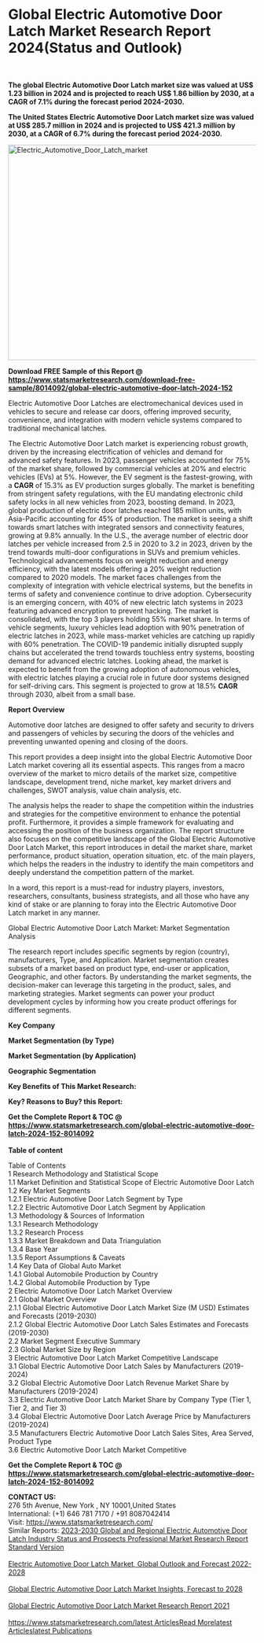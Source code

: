 <h1>Global Electric Automotive Door Latch Market Research Report 2024(Status and Outlook)</h1><br/><p><strong>The global Electric Automotive Door Latch market size was valued at US$ 1.23 billion in 2024 and is projected to reach US$ 1.86 billion by 2030, at a <strong>CAGR</strong> of 7.1% during the forecast period 2024-2030.</strong></p><p><strong>The United States Electric Automotive Door Latch market size was valued at US$ 285.7 million in 2024 and is projected to US$ 421.3 million by 2030, at a <strong>CAGR</strong> of 6.7% during the forecast period 2024-2030.</strong></p><p><img alt="Electric_Automotive_Door_Latch_market" src="https://www.grandresearchstore.com/assets/report-images/Electric_Automotive_Door_Latch_market.png" style="width: 730px; height: 438px;"></p><p><strong>Download FREE Sample of this Report @ <a href="https://www.statsmarketresearch.com/download-free-sample/8014092/global-electric-automotive-door-latch-2024-152">https://www.statsmarketresearch.com/download-free-sample/8014092/global-electric-automotive-door-latch-2024-152</a></strong></p><p>Electric Automotive Door Latches are electromechanical devices used in vehicles to secure and release car doors, offering improved security, convenience, and integration with modern vehicle systems compared to traditional mechanical latches.</p><p>The Electric Automotive Door Latch market is experiencing robust growth, driven by the increasing electrification of vehicles and demand for advanced safety features. In 2023, passenger vehicles accounted for 75% of the market share, followed by commercial vehicles at 20% and electric vehicles (EVs) at 5%. However, the EV segment is the fastest-growing, with a <strong>CAGR</strong> of 15.3% as EV production surges globally. The market is benefiting from stringent safety regulations, with the EU mandating electronic child safety locks in all new vehicles from 2023, boosting demand. In 2023, global production of electric door latches reached 185 million units, with Asia-Pacific accounting for 45% of production. The market is seeing a shift towards smart latches with integrated sensors and connectivity features, growing at 9.8% annually. In the U.S., the average number of electric door latches per vehicle increased from 2.5 in 2020 to 3.2 in 2023, driven by the trend towards multi-door configurations in SUVs and premium vehicles. Technological advancements focus on weight reduction and energy efficiency, with the latest models offering a 20% weight reduction compared to 2020 models. The market faces challenges from the complexity of integration with vehicle electrical systems, but the benefits in terms of safety and convenience continue to drive adoption. Cybersecurity is an emerging concern, with 40% of new electric latch systems in 2023 featuring advanced encryption to prevent hacking. The market is consolidated, with the top 3 players holding 55% market share. In terms of vehicle segments, luxury vehicles lead adoption with 90% penetration of electric latches in 2023, while mass-market vehicles are catching up rapidly with 60% penetration. The COVID-19 pandemic initially disrupted supply chains but accelerated the trend towards touchless entry systems, boosting demand for advanced electric latches. Looking ahead, the market is expected to benefit from the growing adoption of autonomous vehicles, with electric latches playing a crucial role in future door systems designed for self-driving cars. This segment is projected to grow at 18.5% <strong>CAGR</strong> through 2030, albeit from a small base.</p><p><strong>Report Overview</strong></p><p>Automotive door latches are designed to offer safety and security to drivers and passengers of vehicles by securing the doors of the vehicles and preventing unwanted opening and closing of the doors.</p><p>This report provides a deep insight into the global Electric Automotive Door Latch market covering all its essential aspects. This ranges from a macro overview of the market to micro details of the market size, competitive landscape, development trend, niche market, key market drivers and challenges, SWOT analysis, value chain analysis, etc.</p><p>The analysis helps the reader to shape the competition within the industries and strategies for the competitive environment to enhance the potential profit. Furthermore, it provides a simple framework for evaluating and accessing the position of the business organization. The report structure also focuses on the competitive landscape of the Global Electric Automotive Door Latch Market, this report introduces in detail the market share, market performance, product situation, operation situation, etc. of the main players, which helps the readers in the industry to identify the main competitors and deeply understand the competition pattern of the market.</p><p>In a word, this report is a must-read for industry players, investors, researchers, consultants, business strategists, and all those who have any kind of stake or are planning to foray into the Electric Automotive Door Latch market in any manner.</p><p>Global Electric Automotive Door Latch Market: Market Segmentation Analysis</p><p>The research report includes specific segments by region (country), manufacturers, Type, and Application. Market segmentation creates subsets of a market based on product type, end-user or application, Geographic, and other factors. By understanding the market segments, the decision-maker can leverage this targeting in the product, sales, and marketing strategies. Market segments can power your product development cycles by informing how you create product offerings for different segments.</p><p><strong>Key Company</strong></p><p><strong>Market Segmentation (by Type)</strong></p><p><strong>Market Segmentation (<strong>by Application</strong>)</strong></p><p><strong>Geographic Segmentation</strong></p><p><strong>Key Benefits of This Market Research:</strong></p><p><strong>Key? <strong>Reasons to Buy</strong>? this Report:</strong></p><div><b>Get the Complete Report & TOC @ <a href="https://www.statsmarketresearch.com/global-electric-automotive-door-latch-2024-152-8014092">https://www.statsmarketresearch.com/global-electric-automotive-door-latch-2024-152-8014092</a></b></div><br><b>Table of content</b><p>Table of Contents<br /> 1 Research Methodology and Statistical Scope<br /> 1.1 Market Definition and Statistical Scope of Electric Automotive Door Latch<br /> 1.2 Key Market Segments<br /> 1.2.1 Electric Automotive Door Latch Segment by Type<br /> 1.2.2 Electric Automotive Door Latch Segment by Application<br /> 1.3 Methodology & Sources of Information<br /> 1.3.1 Research Methodology<br /> 1.3.2 Research Process<br /> 1.3.3 Market Breakdown and Data Triangulation<br /> 1.3.4 Base Year<br /> 1.3.5 Report Assumptions & Caveats<br /> 1.4 Key Data of Global Auto Market<br /> 1.4.1 Global Automobile Production by Country<br /> 1.4.2 Global Automobile Production by Type<br /> 2 Electric Automotive Door Latch Market Overview<br /> 2.1 Global Market Overview<br /> 2.1.1 Global Electric Automotive Door Latch Market Size (M USD) Estimates and Forecasts (2019-2030)<br /> 2.1.2 Global Electric Automotive Door Latch Sales Estimates and Forecasts (2019-2030)<br /> 2.2 Market Segment Executive Summary<br /> 2.3 Global Market Size by Region<br /> 3 Electric Automotive Door Latch Market Competitive Landscape<br /> 3.1 Global Electric Automotive Door Latch Sales by Manufacturers (2019-2024)<br /> 3.2 Global Electric Automotive Door Latch Revenue Market Share by Manufacturers (2019-2024)<br /> 3.3 Electric Automotive Door Latch Market Share by Company Type (Tier 1, Tier 2, and Tier 3)<br /> 3.4 Global Electric Automotive Door Latch Average Price by Manufacturers (2019-2024)<br /> 3.5 Manufacturers Electric Automotive Door Latch Sales Sites, Area Served, Product Type<br /> 3.6 Electric Automotive Door Latch Market Competitive <br><div><b>Get the Complete Report & TOC @ <a href="https://www.statsmarketresearch.com/global-electric-automotive-door-latch-2024-152-8014092">https://www.statsmarketresearch.com/global-electric-automotive-door-latch-2024-152-8014092</a></b></div></p> <b>CONTACT US:</b><br>276 5th Avenue, New York , NY 10001,United States<br>International: (+1) 646 781 7170 / +91 8087042414<br>Visit: <a href="https://www.statsmarketresearch.com/">https://www.statsmarketresearch.com/</a><br>Similar Reports: <a href="https://www.statsmarketresearch.com/global-electric-automotive-door-latch-2024-152-8014092">2023-2030 Global and Regional Electric Automotive Door Latch Industry Status and Prospects Professional Market Research Report Standard Version</a><br/><br/><a href="https://www.statsmarketresearch.com/global-electric-automotive-door-latch-2024-152-8014092">Electric Automotive Door Latch Market, Global Outlook and Forecast 2022-2028</a><br/><br/><a href="https://www.statsmarketresearch.com/global-electric-automotive-door-latch-2024-152-8014092">Global Electric Automotive Door Latch Market Insights, Forecast to 2028</a><br/><br/><a href="https://www.statsmarketresearch.com/global-electric-automotive-door-latch-2024-152-8014092">Global Electric Automotive Door Latch Market Research Report 2021</a><br/><br/><a href="https://gyeongbokgung.com">https://www.statsmarketresearch.com/</a><a href="https://hallyeomaritime.com">latest Articles</a><a href="https://jingwansa.com">Read More</a><a href=https://nguoiviet.jp/">latest Articles</a><a href="https://www.intelmarketresearch.com/">latest Publications</a>